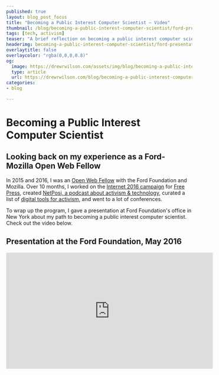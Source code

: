 ```yaml
---
published: true
layout: blog_post_focus
title: "Becoming a Public Interest Computer Scientist – Video"
thumbnail: /blog/becoming-a-public-interest-computer-scientist/ford-presentation-2016-thumbnail.jpg
tags: [tech, activism]
teaser: "A brief reflection on becoming a public interest computer scientist. Video of my presentation at the Ford Foundation in May 2016."
headerimg: becoming-a-public-interest-computer-scientist/ford-presentation-2016-thumbnail-share.jpg
overlaytitle: false
overlaycolor: "rgba(0,0,0,0.8)"
og:
  image: https://drewrwilson.com/assets/img/blog/becoming-a-public-interest-computer-scientist/ford-presentation-2016-thumbnail-share.jpg
  type: article
  url: https://drewrwilson.com/blog/becoming-a-public-interest-computer-scientist/
categories:
- blog

---
```



# Becoming a Public Interest Computer Scientist

## Looking back on my experience as a Ford-Mozilla Open Web Fellow

In 2015 and 2016, I was an [Open Web Fellow](https://advocacy.mozilla.org/) with the Ford Foundation and Mozilla. Over 10 months, I worked on the [Internet 2016 campaign](/projects/internet2016) for [Free Press](https://freepress.net), created [NetPosi,  a podcast about activism & technology](https://netposi.com), curated a list of [digital tools for activism](https://github.com/drewrwilson/toolsforactivism), and went to a lot of conferences.

To wrap up the program, I gave a presentation at Ford Foundation's office in New York about my path to becoming a public interest computer scientist. Check out the video below.

## Presentation at the Ford Foundation, May 2016

<div class="text-center">
<iframe width="560" height="315" src="https://www.youtube.com/embed/H8hS0VB3pxg" frameborder="0" allowfullscreen></iframe>
</div>

